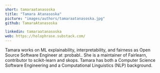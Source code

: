 ```yaml
---
short: tamaraatanasoska
title: "Tamara Atanasoska"
picture: "images/authors/tamaraatanasoska.jpg"
github: TamaraAtanasoska

linkedin: tamaraatanasoska
web: https://holophrase.substack.com/
---
```


Tamara works on ML explainability, interpretability, and fairness as Open Source Software Engineer at :probabl.. She is a maintainer of Fairlearn, contributor to scikit-learn and skops. Tamara has both a Computer Science Software Engineering and a Computational Linguistics (NLP) background.